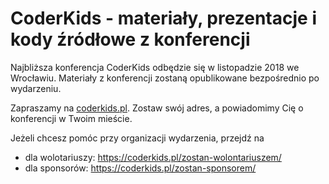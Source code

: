 # CoderKids - materiały, prezentacje i kody źródłowe z konferencji
Najbliższa konferencja CoderKids odbędzie się w listopadzie 2018 we Wrocławiu.
Materiały z konferencji zostaną opublikowane bezpośrednio po wydarzeniu.

Zapraszamy na [coderkids.pl](https://coderkids.pl/). Zostaw swój adres, a powiadomimy Cię o konferencji w Twoim mieście.

Jeżeli chcesz pomóc przy organizacji wydarzenia, przejdź na
- dla wolotariuszy: https://coderkids.pl/zostan-wolontariuszem/
- dla sponsorów: https://coderkids.pl/zostan-sponsorem/
